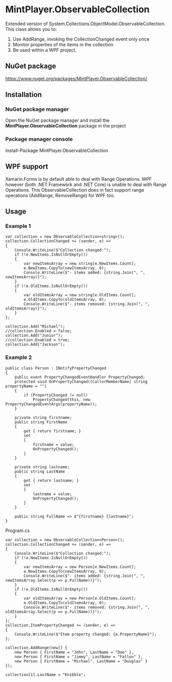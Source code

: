 # MintPlayer.ObservableCollection
Extended version of System.Collections.ObjectModel.ObservableCollection. This class allows you to:
1) Use AddRange, invoking the CollectionChanged event only once
2) Monitor properties of the items in the collection
3) Be used within a WPF project.
## NuGet package
https://www.nuget.org/packages/MintPlayer.ObservableCollection/
## Installation
### NuGet package manager
Open the NuGet package manager and install the **MintPlayer.ObservableCollection** package in the project
### Package manager console
Install-Package MintPlayer.ObservableCollection

## WPF support
Xamarin.Forms is by default able to deal with Range Operations. WPF however (both .NET Framework and .NET Core) is unable to deal with Range Operations. This ObservableCollection does in fact support range operations (AddRange, RemoveRange) for WPF too.

## Usage
### Example 1

    var collection = new ObservableCollection<string>();
    collection.CollectionChanged += (sender, e) =>
    {
        Console.WriteLine($"Collection changed:");
        if (!e.NewItems.IsNullOrEmpty())
        {
            var newItemsArray = new string[e.NewItems.Count];
            e.NewItems.CopyTo(newItemsArray, 0);
            Console.WriteLine($"- items added: {string.Join(", ", newItemsArray)}");
        }
        if (!e.OldItems.IsNullOrEmpty())
        {
            var oldItemsArray = new string[e.OldItems.Count];
            e.OldItems.CopyTo(oldItemsArray, 0);
            Console.WriteLine($"- items removed: {string.Join(", ", oldItemsArray)}");
        }
    };

    collection.Add("Michael");
    //collection.Enabled = false;
    collection.Add("Junior");
    //collection.Enabled = true;
    collection.Add("Jackson");

### Example 2

    public class Person : INotifyPropertyChanged
    {
        public event PropertyChangedEventHandler PropertyChanged;
        protected void OnPropertyChanged([CallerMemberName] string propertyName = "")
        {
            if (PropertyChanged != null)
                PropertyChanged(this, new PropertyChangedEventArgs(propertyName));
        }

        private string firstname;
        public string FirstName
        {
            get { return firstname; }
            set
            {
                firstname = value;
                OnPropertyChanged();
            }
        }

        private string lastname;
        public string LastName
        {
            get { return lastname; }
            set
            {
                lastname = value;
                OnPropertyChanged();
            }
        }

        public string FullName => $"{firstname} {lastname}";
    }
 
Program.cs

    var collection = new ObservableCollection<Person>();
    collection.CollectionChanged += (sender, e) =>
    {
        Console.WriteLine($"Collection changed:");
        if (!e.NewItems.IsNullOrEmpty())
        {
            var newItemsArray = new Person[e.NewItems.Count];
            e.NewItems.CopyTo(newItemsArray, 0);
            Console.WriteLine($"- items added: {string.Join(", ", newItemsArray.Select(p => p.FullName))}");
        }
        if (!e.OldItems.IsNullOrEmpty())
        {
            var oldItemsArray = new Person[e.OldItems.Count];
            e.OldItems.CopyTo(oldItemsArray, 0);
            Console.WriteLine($"- items removed: {string.Join(", ", oldItemsArray.Select(p => p.FullName))}");
        }
    };
    collection.ItemPropertyChanged += (sender, e) =>
    {
        Console.WriteLine($"Item property changed: {e.PropertyName}");
    };

    collection.AddRange(new[] {
        new Person { FirstName = "John", LastName = "Doe" },
        new Person { FirstName = "Jimmy", LastName = "Fallon" },
        new Person { FirstName = "Michael", LastName = "Douglas" }
    });

    collection[1].LastName = "Knibble";
